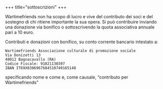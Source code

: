 +++
title="sottoscrizioni"
+++

Wartimefriends non ha scopo di lucro e vive del contributo dei soci e del sostegno di chi ritiene importante la sua opera.
Si può contribuire inviando una donazione via bonifico o sottoscrivendo la quota associativa annuale pari a 10 euro.

Contributi e donazioni con bonifico, su conto corrente bancario intestato a:

    Wartimefriends Associazione culturale di promozione sociale
    Via Donizetti 13
    48012 Bagnacavallo (RA)
    Codice Fiscale: 91021130397
    IBAN IT69X0306967684510749165140

specificando  nome e come e, come causale, “contributo per Wartimefriends”
